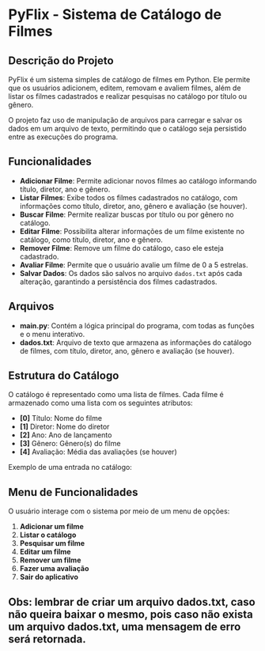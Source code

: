 # PyFlix - Sistema de Catálogo de Filmes

## Descrição do Projeto

PyFlix é um sistema simples de catálogo de filmes em Python. Ele permite que os usuários adicionem, editem, removam e avaliem filmes, além de listar os filmes cadastrados e realizar pesquisas no catálogo por título ou gênero.

O projeto faz uso de manipulação de arquivos para carregar e salvar os dados em um arquivo de texto, permitindo que o catálogo seja persistido entre as execuções do programa.

## Funcionalidades

- **Adicionar Filme**: Permite adicionar novos filmes ao catálogo informando título, diretor, ano e gênero.
- **Listar Filmes**: Exibe todos os filmes cadastrados no catálogo, com informações como título, diretor, ano, gênero e avaliação (se houver).
- **Buscar Filme**: Permite realizar buscas por título ou por gênero no catálogo.
- **Editar Filme**: Possibilita alterar informações de um filme existente no catálogo, como título, diretor, ano e gênero.
- **Remover Filme**: Remove um filme do catálogo, caso ele esteja cadastrado.
- **Avaliar Filme**: Permite que o usuário avalie um filme de 0 a 5 estrelas.
- **Salvar Dados**: Os dados são salvos no arquivo `dados.txt` após cada alteração, garantindo a persistência dos filmes cadastrados.

## Arquivos

- **main.py**: Contém a lógica principal do programa, com todas as funções e o menu interativo.
- **dados.txt**: Arquivo de texto que armazena as informações do catálogo de filmes, com título, diretor, ano, gênero e avaliação (se houver).

## Estrutura do Catálogo

O catálogo é representado como uma lista de filmes. Cada filme é armazenado como uma lista com os seguintes atributos:

- **[0]** Título: Nome do filme
- **[1]** Diretor: Nome do diretor
- **[2]** Ano: Ano de lançamento
- **[3]** Gênero: Gênero(s) do filme
- **[4]** Avaliação: Média das avaliações (se houver)

Exemplo de uma entrada no catálogo:

## Menu de Funcionalidades

O usuário interage com o sistema por meio de um menu de opções:

1. **Adicionar um filme**
2. **Listar o catálogo**
3. **Pesquisar um filme**
4. **Editar um filme**
5. **Remover um filme**
6. **Fazer uma avaliação**
7. **Sair do aplicativo**

## Obs: lembrar de criar um arquivo dados.txt, caso não queira baixar o mesmo, pois caso não exista um arquivo dados.txt, uma mensagem de erro será retornada. 
